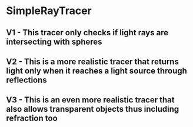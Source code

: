 # SimpleRayTracer
## V1 - This tracer only checks if light rays are intersecting with spheres
## V2 - This is a more realistic tracer that returns light only when it reaches a light source through reflections
## V3 - This is an even more realistic tracer that also allows transparent objects thus including refraction too

